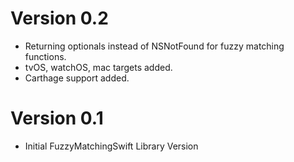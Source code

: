 # Version 0.2

- Returning optionals instead of NSNotFound for fuzzy matching functions.
- tvOS, watchOS, mac targets added.
- Carthage support added.

# Version 0.1

- Initial FuzzyMatchingSwift Library Version
